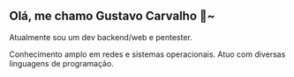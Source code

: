 ## Olá, me chamo Gustavo Carvalho 👋~

Atualmente sou um dev backend/web e pentester.

Conhecimento amplo em redes e sistemas operacionais.
Atuo com diversas linguagens de programação.
